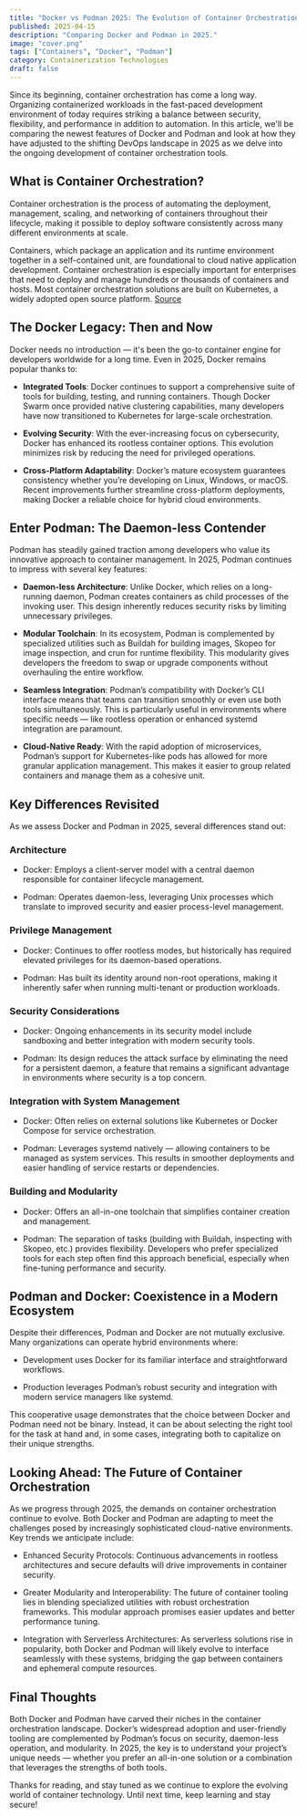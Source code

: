 ```yaml
---
title: "Docker vs Podman 2025: The Evolution of Container Orchestration"
published: 2025-04-15
description: "Comparing Docker and Podman in 2025."
image: "cover.png"
tags: ["Containers", "Docker", "Podman"]
category: Containerization Technologies
draft: false
---
```


Since its beginning, container orchestration has come a long way. Organizing containerized workloads in the fast-paced development environment of today requires striking a balance between security, flexibility, and performance in addition to automation. In this article, we'll be comparing the newest features of Docker and Podman and look at how they have adjusted to the shifting DevOps landscape in 2025 as we delve into the ongoing development of container orchestration tools.

## What is Container Orchestration?

Container orchestration is the process of automating the deployment, management, scaling, and networking of containers throughout their lifecycle, making it possible to deploy software consistently across many different environments at scale.

Containers, which package an application and its runtime environment together in a self-contained unit, are foundational to cloud native application development. Container orchestration is especially important for enterprises that need to deploy and manage hundreds or thousands of containers and hosts. Most container orchestration solutions are built on Kubernetes, a widely adopted open source platform. [Source](https://www.redhat.com/en/topics/containers/what-is-container-orchestration)

## The Docker Legacy: Then and Now

Docker needs no introduction — it's been the go-to container engine for developers worldwide for a long time. Even in 2025, Docker remains popular thanks to:

- **Integrated Tools**: Docker continues to support a comprehensive suite of tools for building, testing, and running containers. Though Docker Swarm once provided native clustering capabilities, many developers have now transitioned to Kubernetes for large-scale orchestration.

- **Evolving Security**: With the ever-increasing focus on cybersecurity, Docker has enhanced its rootless container options. This evolution minimizes risk by reducing the need for privileged operations.

- **Cross-Platform Adaptability**: Docker’s mature ecosystem guarantees consistency whether you’re developing on Linux, Windows, or macOS. Recent improvements further streamline cross-platform deployments, making Docker a reliable choice for hybrid cloud environments.

## Enter Podman: The Daemon-less Contender

Podman has steadily gained traction among developers who value its innovative approach to container management. In 2025, Podman continues to impress with several key features:

- **Daemon-less Architecture**: Unlike Docker, which relies on a long-running daemon, Podman creates containers as child processes of the invoking user. This design inherently reduces security risks by limiting unnecessary privileges.

- **Modular Toolchain**: In its ecosystem, Podman is complemented by specialized utilities such as Buildah for building images, Skopeo for image inspection, and crun for runtime flexibility. This modularity gives developers the freedom to swap or upgrade components without overhauling the entire workflow.

- **Seamless Integration**: Podman’s compatibility with Docker’s CLI interface means that teams can transition smoothly or even use both tools simultaneously. This is particularly useful in environments where specific needs — like rootless operation or enhanced systemd integration are paramount.

- **Cloud-Native Ready**: With the rapid adoption of microservices, Podman’s support for Kubernetes-like pods has allowed for more granular application management. This makes it easier to group related containers and manage them as a cohesive unit.

## Key Differences Revisited

As we assess Docker and Podman in 2025, several differences stand out:

### Architecture

- Docker: Employs a client-server model with a central daemon responsible for container lifecycle management.

- Podman: Operates daemon-less, leveraging Unix processes which translate to improved security and easier process-level management.

### Privilege Management

- Docker: Continues to offer rootless modes, but historically has required elevated privileges for its daemon-based operations.

- Podman: Has built its identity around non-root operations, making it inherently safer when running multi-tenant or production workloads.

### Security Considerations

- Docker: Ongoing enhancements in its security model include sandboxing and better integration with modern security tools.

- Podman: Its design reduces the attack surface by eliminating the need for a persistent daemon, a feature that remains a significant advantage in environments where security is a top concern.

### Integration with System Management

- Docker: Often relies on external solutions like Kubernetes or Docker Compose for service orchestration.

- Podman: Leverages systemd natively — allowing containers to be managed as system services. This results in smoother deployments and easier handling of service restarts or dependencies.

### Building and Modularity

- Docker: Offers an all-in-one toolchain that simplifies container creation and management.

- Podman: The separation of tasks (building with Buildah, inspecting with Skopeo, etc.) provides flexibility. Developers who prefer specialized tools for each step often find this approach beneficial, especially when fine-tuning performance and security.

## Podman and Docker: Coexistence in a Modern Ecosystem

Despite their differences, Podman and Docker are not mutually exclusive. Many organizations can operate hybrid environments where:

- Development uses Docker for its familiar interface and straightforward workflows.

- Production leverages Podman’s robust security and integration with modern service managers like systemd.

This cooperative usage demonstrates that the choice between Docker and Podman need not be binary. Instead, it can be about selecting the right tool for the task at hand and, in some cases, integrating both to capitalize on their unique strengths.

## Looking Ahead: The Future of Container Orchestration

As we progress through 2025, the demands on container orchestration continue to evolve. Both Docker and Podman are adapting to meet the challenges posed by increasingly sophisticated cloud-native environments. Key trends we anticipate include:

- Enhanced Security Protocols: Continuous advancements in rootless architectures and secure defaults will drive improvements in container security.

- Greater Modularity and Interoperability: The future of container tooling lies in blending specialized utilities with robust orchestration frameworks. This modular approach promises easier updates and better performance tuning.

- Integration with Serverless Architectures: As serverless solutions rise in popularity, both Docker and Podman will likely evolve to interface seamlessly with these systems, bridging the gap between containers and ephemeral compute resources.

## Final Thoughts

Both Docker and Podman have carved their niches in the container orchestration landscape. Docker’s widespread adoption and user-friendly tooling are complemented by Podman’s focus on security, daemon-less operation, and modularity. In 2025, the key is to understand your project’s unique needs — whether you prefer an all-in-one solution or a combination that leverages the strengths of both tools.

Thanks for reading, and stay tuned as we continue to explore the evolving world of container technology. Until next time, keep learning and stay secure!
